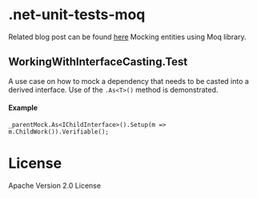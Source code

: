 # .net-unit-tests-moq

Related blog post can be found [here](http://codereform.com/blog/post/mocking-a-class-dependency-which-casts-into-a-derived-type-using-moq/)
Mocking entities using Moq library.

## WorkingWithInterfaceCasting.Test
A use case on how to mock a dependency that needs to be casted into a derived interface.
Use of the `.As<T>()` method is demonstrated.

#### Example
```
_parentMock.As<IChildInterface>().Setup(m => m.ChildWork()).Verifiable();
```

# License
Apache Version 2.0 License
